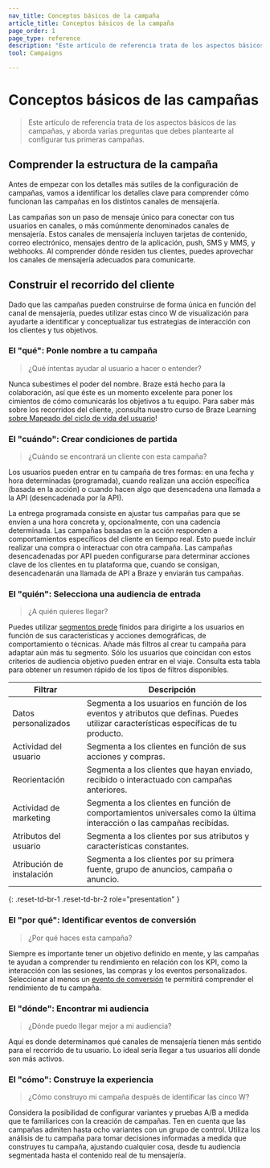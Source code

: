 ```yaml
---
nav_title: Conceptos básicos de la campaña
article_title: Conceptos básicos de la campaña
page_order: 1
page_type: reference
description: "Este artículo de referencia trata de los aspectos básicos de las campañas, y aborda varias preguntas que debes plantearte al configurar tus primeras campañas."
tool: Campaigns

---
```


# Conceptos básicos de las campañas

> Este artículo de referencia trata de los aspectos básicos de las campañas, y aborda varias preguntas que debes plantearte al configurar tus primeras campañas.

## Comprender la estructura de la campaña

Antes de empezar con los detalles más sutiles de la configuración de campañas, vamos a identificar los detalles clave para comprender cómo funcionan las campañas en los distintos canales de mensajería.

Las campañas son un paso de mensaje único para conectar con tus usuarios en canales, o más comúnmente denominados canales de mensajería. Estos canales de mensajería incluyen tarjetas de contenido, correo electrónico, mensajes dentro de la aplicación, push, SMS y MMS, y webhooks. Al comprender dónde residen tus clientes, puedes aprovechar los canales de mensajería adecuados para comunicarte.

## Construir el recorrido del cliente

Dado que las campañas pueden construirse de forma única en función del canal de mensajería, puedes utilizar estas cinco W de visualización para ayudarte a identificar y conceptualizar tus estrategias de interacción con los clientes y tus objetivos.

### El "qué": Ponle nombre a tu campaña

> ¿Qué intentas ayudar al usuario a hacer o entender?

Nunca subestimes el poder del nombre. Braze está hecho para la colaboración, así que éste es un momento excelente para poner los cimientos de cómo comunicarás los objetivos a tu equipo. Para saber más sobre los recorridos del cliente, ¡consulta nuestro curso de Braze Learning [sobre Mapeado del ciclo de vida del usuario](https://learning.braze.com/mapping-customer-lifecycles)!

### El "cuándo": Crear condiciones de partida

> ¿Cuándo se encontrará un cliente con esta campaña? 

Los usuarios pueden entrar en tu campaña de tres formas: en una fecha y hora determinadas (programada), cuando realizan una acción específica (basada en la acción) o cuando hacen algo que desencadena una llamada a la API (desencadenada por la API). 

La entrega programada consiste en ajustar tus campañas para que se envíen a una hora concreta y, opcionalmente, con una cadencia determinada. Las campañas basadas en la acción responden a comportamientos específicos del cliente en tiempo real. Esto puede incluir realizar una compra o interactuar con otra campaña. Las campañas desencadenadas por API pueden configurarse para determinar acciones clave de los clientes en tu plataforma que, cuando se consigan, desencadenarán una llamada de API a Braze y enviarán tus campañas.

### El "quién": Selecciona una audiencia de entrada

> ¿A quién quieres llegar? 

Puedes utilizar [segmentos prede]({{site.baseurl}}/user_guide/engagement_tools/segments) finidos para dirigirte a los usuarios en función de sus características y acciones demográficas, de comportamiento o técnicas. Añade más filtros al crear tu campaña para adaptar aún más tu segmento. Sólo los usuarios que coincidan con estos criterios de audiencia objetivo pueden entrar en el viaje. Consulta esta tabla para obtener un resumen rápido de los tipos de filtros disponibles.

| Filtrar | Descripción |
|---|---|
| Datos personalizados | Segmenta a los usuarios en función de los eventos y atributos que definas. Puedes utilizar características específicas de tu producto. |
| Actividad del usuario | Segmenta a los clientes en función de sus acciones y compras. |
| Reorientación | Segmenta a los clientes que hayan enviado, recibido o interactuado con campañas anteriores. |
| Actividad de marketing | Segmenta a los clientes en función de comportamientos universales como la última interacción o las campañas recibidas. |
| Atributos del usuario | Segmenta a los clientes por sus atributos y características constantes. |
| Atribución de instalación | Segmenta a los clientes por su primera fuente, grupo de anuncios, campaña o anuncio. |
{: .reset-td-br-1 .reset-td-br-2 role="presentation" }

### El "por qué": Identificar eventos de conversión

> ¿Por qué haces esta campaña? 

Siempre es importante tener un objetivo definido en mente, y las campañas te ayudan a comprender tu rendimiento en relación con los KPI, como la interacción con las sesiones, las compras y los eventos personalizados. Seleccionar al menos un [evento de conversión]({{site.baseurl}}/user_guide/engagement_tools/messaging_fundamentals/conversion_events/) te permitirá comprender el rendimiento de tu campaña.

### El "dónde": Encontrar mi audiencia

> ¿Dónde puedo llegar mejor a mi audiencia?

Aquí es donde determinamos qué canales de mensajería tienen más sentido para el recorrido de tu usuario. Lo ideal sería llegar a tus usuarios allí donde son más activos.

### El "cómo": Construye la experiencia

> ¿Cómo construyo mi campaña después de identificar las cinco W?

Considera la posibilidad de configurar variantes y pruebas A/B a medida que te familiarices con la creación de campañas. Ten en cuenta que las campañas admiten hasta ocho variantes con un grupo de control. Utiliza los análisis de tu campaña para tomar decisiones informadas a medida que construyes tu campaña, ajustando cualquier cosa, desde tu audiencia segmentada hasta el contenido real de tu mensajería.

